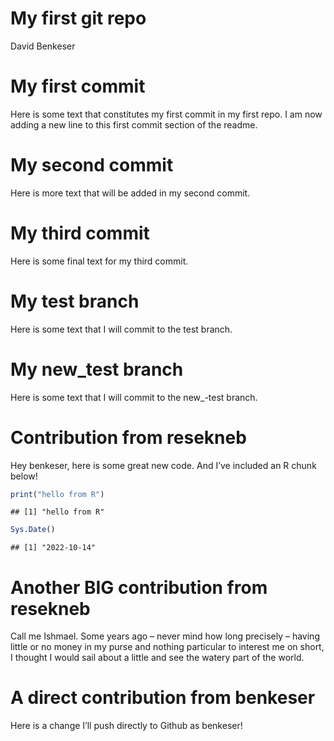 My first git repo
================
David Benkeser

# My first commit

Here is some text that constitutes my first commit in my first repo. I
am now adding a new line to this first commit section of the readme.

# My second commit

Here is more text that will be added in my second commit.

# My third commit

Here is some final text for my third commit.

# My test branch

Here is some text that I will commit to the test branch.

# My new_test branch

Here is some text that I will commit to the new\_-test branch.

# Contribution from resekneb

Hey benkeser, here is some great new code. And I’ve included an R chunk
below!

``` r
print("hello from R")
```

    ## [1] "hello from R"

``` r
Sys.Date()
```

    ## [1] "2022-10-14"

# Another BIG contribution from resekneb

Call me Ishmael. Some years ago – never mind how long precisely – having
little or no money in my purse and nothing particular to interest me on
short, I thought I would sail about a little and see the watery part of
the world.

# A direct contribution from benkeser

Here is a change I’ll push directly to Github as benkeser!
